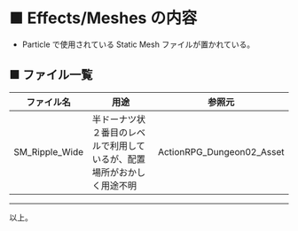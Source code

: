 # ■ Effects/Meshes の内容
* Particle で使用されている Static Mesh ファイルが置かれている。

## ■ ファイル一覧

| ファイル名 | 用途 | 参照元 |
| ----- | ----- | ----- |
| SM_Ripple_Wide | 半ドーナツ状<br>２番目のレベルで利用しているが、配置場所がおかしく用途不明 | ActionRPG_Dungeon02_Asset |

----
以上。
